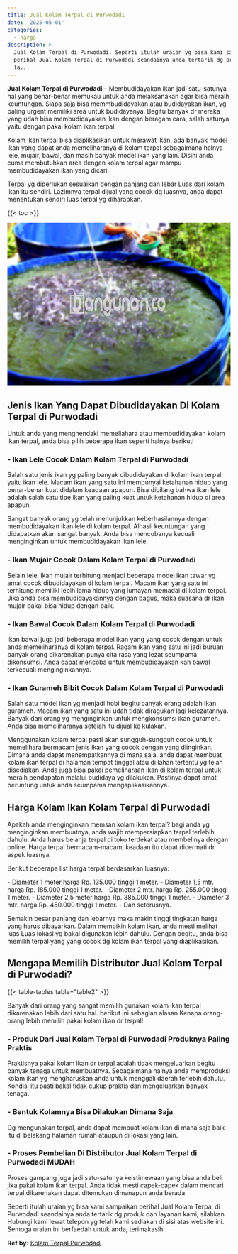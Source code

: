 ```yaml
---
title: Jual Kolam Terpal di Purwodadi
date: '2025-05-01'
categories:
  - harga
description: >-
  Jual Kolam Terpal di Purwodadi. Seperti itulah uraian yg bisa kami sampaikan
  perihal Jual Kolam Terpal di Purwodadi seandainya anda tertarik dg produk dan
  la...
---
```


**Jual Kolam Terpal di Purwodadi** – Membudidayakan ikan jadi satu-satunya hal yang benar-benar memukau untuk anda melaksanakan agar bisa meraih keuntungan. Siapa saja bisa memmbudidayakan atau budidayakan ikan, yg paling urgent memiliki area untuk budidayanya. Begitu banyak dr mereka yang udah bisa membudidayakan ikan dengan beragam cara, salah satunya yaitu dengan pakai kolam ikan terpal.

Kolam ikan terpal bisa diaplikasikan untuk merawat ikan, ada banyak model ikan yang dapat anda memeliharanya di kolam terpal sebagaimana halnya lele, mujair, bawal, dan masih banyak model ikan yang lain. Disini anda cuma membutuhkan area dengan kolam terpal agar mampu membudidayakan ikan yang dicari.

Terpal yg diperlukan sesuaikan dengan panjang dan lebar Luas dari kolam ikan itu sendiri. Lazimnya terpal dijual yang cocok dg luasnya, anda dapat menentukan sendiri luas terpal yg diharapkan.

{{< toc >}}

![Jual Kolam Terpal di Purwodadi](/images/jual-kolam-terpal-46.png)

## Jenis Ikan Yang Dapat Dibudidayakan Di Kolam Terpal di Purwodadi

Untuk anda yang menghendaki memeliahara atau membudidayakan kolam ikan terpal, anda bisa pilih beberapa ikan seperti halnya berikut!

### \- Ikan Lele Cocok Dalam Kolam Terpal di Purwodadi

Salah satu jenis ikan yg paling banyak dibudidayakan di kolam ikan terpal yaitu ikan lele. Macam ikan yang satu ini mempunyai ketahanan hidup yang benar-benar kuat didalam keadaan apapun. Bisa dibilang bahwa ikan lele adalah salah satu tipe ikan yang paling kuat untuk ketahanan hidup di area apapun.

Sangat banyak orang yg telah menunjukkan keberhasilannya dengan membudidayakan ikan lele di kolam terpal. Alhasil keuntungan yang didapatkan akan sangat banyak. Anda bisa mencobanya kecuali menginginkan untuk membudidayakan ikan lele.

### \- Ikan Mujair Cocok Dalam Kolam Terpal di Purwodadi

Selain lele, ikan mujair terhitung menjadi beberapa model ikan tawar yg amat cocok dibudidayakan di kolam terpal. Macam ikan yang satu ini terhitung memiliki lebih lama hidup yang lumayan memadai di kolam terpal. Jika anda bisa membudidayakannya dengan bagus, maka suasana dr ikan mujair bakal bisa hidup dengan baik.

### \- Ikan Bawal Cocok Dalam Kolam Terpal di Purwodadi

Ikan bawal juga jadi beberapa model ikan yang yang cocok dengan untuk anda memeliharanya di kolam terpal. Ragam ikan yang satu ini jadi buruan banyak orang dikarenakan punya cita rasa yang lezat seumpama dikonsumsi. Anda dapat mencoba untuk membudidayakan kan bawal terkecuali menginginkannya.

### \- Ikan Gurameh Bibit Cocok Dalam Kolam Terpal di Purwodadi

Salah satu model ikan yg menjadi hobi begitu banyak orang adalah ikan gurameh. Macam ikan yang satu ini udah tidak diragukan lagi kelezatannya. Banyak dari orang yg menginginkan untuk mengkonsumsi ikan gurameh. Anda bisa memeliharanya setelah itu dijual ke kulakan.

Menggunakan kolam terpal pasti akan sungguh-sungguh cocok untuk memelihara bermacam jenis ikan yang cocok dengan yang diinginkan. Dimana anda dapat menempatkannya di mana saja, anda dapat membuat kolam ikan terpal di halaman tempat tinggal atau di lahan tertentu yg telah disediakan. Anda juga bisa pakai pemeliharaan ikan di kolam terpal untuk meraih pendapatan melalui budidaya yg dilakukan. Pastinya dapat amat beruntung untuk anda seumpama mengaplikasikannya.

## Harga Kolam Ikan Kolam Terpal di Purwodadi

Apakah anda menginginkan memsan kolam ikan terpal? bagi anda yg menginginkan membuatnya, anda wajib mempersiapkan terpal terlebih dahulu. Anda harus belanja terpal di toko terdekat atau membelinya dengan online. Harga terpal bermacam-macam, keadaan itu dapat dicermati dr aspek luasnya.

Berikut beberapa list harga terpal berdasarkan luasnya:

\- Diameter 1 meter harga Rp. 135.000 tinggi 1 meter. - Diameter 1,5 mtr. harga Rp. 185.000 tinggi 1 meter. - Diameter 2 mtr. harga Rp. 255.000 tinggi 1 meter. - Diameter 2,5 meter harga Rp. 385.000 tinggi 1 meter. - Diameter 3 mtr. harga Rp. 450.000 tinggi 1 meter. - Dan seterusnya.

Semakin besar panjang dan lebarnya maka makin tinggi tingkatan harga yang harus dibayarkan. Dalam membikin kolam ikan, anda mesti melihat luas Luas lokasi yg bakal digunakan lebih dahulu. Dengan begitu, anda bisa memilih terpal yang yang cocok dg kolam ikan terpal yang diaplikasikan.

## Mengapa Memilih Distributor Jual Kolam Terpal di Purwodadi?

{{< table-tables table="table2" >}}

Banyak dari orang yang sangat memilih gunakan kolam ikan terpal dikarenakan lebih dari satu hal. berikut ini sebagian alasan Kenapa orang-orang lebih memilih pakai kolam ikan dr terpal!

### \- Produk Dari Jual Kolam Terpal di Purwodadi Produknya Paling Praktis

Praktisnya pakai kolam ikan dr terpal adalah tidak mengeluarkan begitu banyak tenaga untuk membuatnya. Sebagaimana halnya anda memproduksi kolam ikan yg mengharuskan anda untuk menggali daerah terlebih dahulu. Kondisi itu pasti bakal tidak cukup praktis dan mengeluarkan banyak tenaga.

### \- Bentuk Kolamnya Bisa Dilakukan Dimana Saja

Dg mengunakan terpal, anda dapat membuat kolam ikan di mana saja baik itu di belakang halaman rumah ataupun di lokasi yang lain.

### \- Proses Pembelian Di Distributor Jual Kolam Terpal di Purwodadi MUDAH

Proses gampang juga jadi satu-satunya keistimewaan yang bisa anda beli jika pakai kolam ikan terpal. Anda tidak mesti capek-capek dalam mencari terpal dikarenakan dapat ditemukan dimanapun anda berada.

Seperti itulah uraian yg bisa kami sampaikan perihal Jual Kolam Terpal di Purwodadi seandainya anda tertarik dg produk dan layanan kami, silahkan Hubungi kami lewat telepon yg telah kami sediakan di sisi atas website ini. Semoga uraian ini berfaedah untuk anda, terimakasih.

**Ref by:** [Kolam Terpal Purwodadi](https://id.wikipedia.org/wiki/Kolam)
